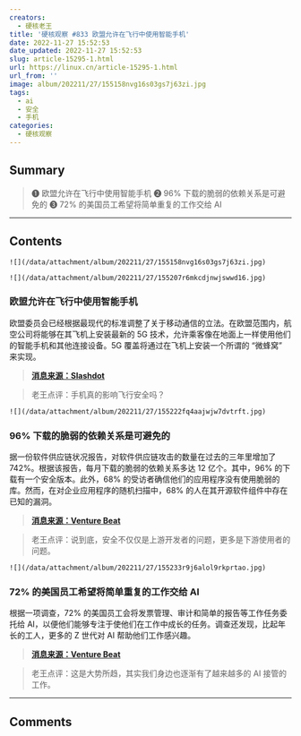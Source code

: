 ```yaml
---
creators:
  - 硬核老王
title: '硬核观察 #833 欧盟允许在飞行中使用智能手机'
date: 2022-11-27 15:52:53
date_updated: 2022-11-27 15:52:53
slug: article-15295-1.html
url: https://linux.cn/article-15295-1.html
url_from: ''
image: album/202211/27/155158nvg16s03gs7j63zi.jpg
tags:
  - ai
  - 安全
  - 手机
categories:
  - 硬核观察
---
```


## Summary

> ❶ 欧盟允许在飞行中使用智能手机
> ❷ 96% 下载的脆弱的依赖关系是可避免的
> ❸ 72% 的美国员工希望将简单重复的工作交给 AI

***

<!-- more -->

## Contents

`![](/data/attachment/album/202211/27/155158nvg16s03gs7j63zi.jpg)`

`![](/data/attachment/album/202211/27/155207r6mkcdjnwjswwd16.jpg)`

### 欧盟允许在飞行中使用智能手机

欧盟委员会已经根据最现代的标准调整了关于移动通信的立法。在欧盟范围内，航空公司将能够在其飞机上安装最新的 5G 技术，允许乘客像在地面上一样使用他们的智能手机和其他连接设备。5G 覆盖将通过在飞机上安装一个所谓的 “微蜂窝” 来实现。

> 
> **[消息来源：Slashdot](https://mobile.slashdot.org/story/22/11/25/1450204/eu-allows-smartphones-during-flights)**
> 
> 
> 

> 
> 老王点评：手机真的影响飞行安全吗？
> 
> 
> 

`![](/data/attachment/album/202211/27/155222fq4aajwjw7dvtrft.jpg)`

### 96% 下载的脆弱的依赖关系是可避免的

据一份软件供应链状况报告，对软件供应链攻击的数量在过去的三年里增加了 742%。根据该报告，每月下载的脆弱的依赖关系多达 12 亿个。其中，96% 的下载有一个安全版本。此外，68% 的受访者确信他们的应用程序没有使用脆弱的库。然而，在对企业应用程序的随机扫描中，68% 的人在其开源软件组件中存在已知的漏洞。

> 
> **[消息来源：Venture Beat](https://venturebeat.com/security/report-96-of-vulnerable-open-source-downloads-are-avoidable/)**
> 
> 
> 

> 
> 老王点评：说到底，安全不仅仅是上游开发者的问题，更多是下游使用者的问题。
> 
> 
> 

`![](/data/attachment/album/202211/27/155233r9j6alol9rkprtao.jpg)`

### 72% 的美国员工希望将简单重复的工作交给 AI

根据一项调查，72% 的美国员工会将发票管理、审计和简单的报告等工作任务委托给 AI，以便他们能够专注于使他们在工作中成长的任务。调查还发现，比起年长的工人，更多的 Z 世代对 AI 帮助他们工作感兴趣。

> 
> **[消息来源：Venture Beat](https://venturebeat.com/ai/72-of-u-s-workers-want-to-delegate-mundane-tasks-to-ai/)**
> 
> 
> 

> 
> 老王点评：这是大势所趋，其实我们身边也逐渐有了越来越多的 AI 接管的工作。
> 
> 
>

***

## Comments
